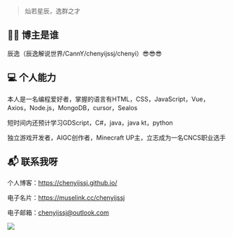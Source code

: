 > 灿若星辰，逸群之才
> 
## 👨‍💻 博主是谁
辰逸（辰逸解说世界/CannY/chenyijssj/chenyi）😎😎😎

## 💻 个人能力
本人是一名编程爱好者，掌握的语言有HTML，CSS，JavaScript，Vue，Axios，Node.js，MongoDB，cursor，Sealos

短时间内还预计学习GDScript，C#，java，java kt，python

独立游戏开发者，AIGC创作者，Minecraft UP主，立志成为一名CNCS职业选手

## 📬 联系我呀
个人博客：https://chenyijssj.github.io/

电子名片：https://muselink.cc/chenyijssj

电子邮箱：chenyijssj@outlook.com

![](https://pancenter.oss-cn-beijing.aliyuncs.com/disk/2025/04/20250424125017989.gif)
